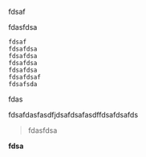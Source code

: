 fdsaf

fdasfdsa

```
fdsaf
fdsafdsa
fdsafdsa
fdsafdsa
fdsafdsa
fdsafdsaf
fdsafsda
```

fdas

fdsafdasfasdfjdsafdsafasdffdsafdsafds

> fdasfdsa

**fdsa**



